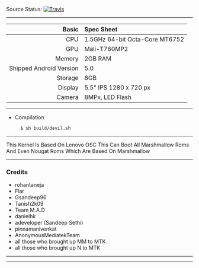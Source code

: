 Source Status: [![Travis](https://img.shields.io/travis/AryanKedare/DevilKernel.svg)](https://travis-ci.org/AryanKedare/DevilKernel)

-------------------------------------------------------------------------------------

Basic   | Spec Sheet
-------:|:-------------------------
CPU     | 1.5GHz 64-bit Octa-Core MT6752
GPU     | Mali-T760MP2
Memory  | 2GB RAM
Shipped Android Version | 5.0
Storage | 8GB
Display | 5.5" IPS 1280 x 720 px
Camera  | 8MPx, LED Flash

------------------------------------------------------------------------------------

* Compilation
        
        $ sh build/devil.sh         
-------------------------------------------------------------------------------------

This Kernel Is Based On Lenovo OSC 
This Can Boot All Marshmallow Roms And Even Nougat Roms Which Are Based On Marshmallow

-------------------------------------------------------------------------------------

### Credits
  - rohantaneja
  - Flar
  - Gsandeep96
  - Tanish2k09
  - Team M.A.D
  - danielhk
  - adeveloper (Sandeep Sethi)
  - pinnamanivenkat
  - AnonymousMediatekTeam
  - all those who brought up MM to MTK
  - all those who brought up N to MTK

-----------------------------------------------------------------------------------

-----------------------------------------------------------------------------------
